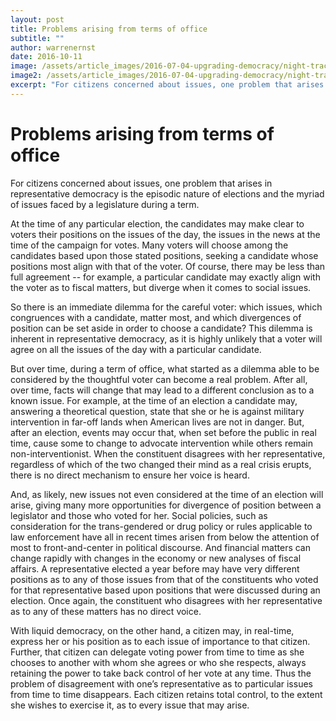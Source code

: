```yaml
---
layout: post
title: Problems arising from terms of office
subtitle: ""
author: warrenernst
date: 2016-10-11
image: /assets/article_images/2016-07-04-upgrading-democracy/night-track.JPG
image2: /assets/article_images/2016-07-04-upgrading-democracy/night-track-mobile.JPG
excerpt: "For citizens concerned about issues, one problem that arises in representative democracy is the episodic nature of elections and the myriad of issues faced by a legislature during a term."
---
```


# Problems arising from terms of office

For citizens concerned about issues, one problem that arises in representative democracy is the episodic nature of elections and the myriad of issues faced by a legislature during a term.

At the time of any particular election, the candidates may make clear to voters their positions on the issues of the day, the issues in the news at the time of the campaign for votes. Many voters will choose among the candidates based upon those stated positions, seeking a candidate whose positions most align with that of the voter. Of course, there may be less than full agreement -- for example, a particular candidate may exactly align with the voter as to fiscal matters, but diverge when it comes to social issues.

So there is an immediate dilemma for the careful voter: which issues, which congruences with a candidate, matter most, and which divergences of position can be set aside in order to choose a candidate? This dilemma is inherent in representative democracy, as it is highly unlikely that a voter will agree on all the issues of the day with a particular candidate.

But over time, during a term of office, what started as a dilemma able to be considered by the thoughtful voter can become a real problem. After all, over time, facts will change that may lead to a different conclusion as to a known issue. For example, at the time of an election a candidate may, answering a theoretical question, state that she or he is against military intervention in far-off lands when American lives are not in danger. But, after an election, events may occur that, when set before the public in real time, cause some to change to advocate intervention while others remain non-interventionist. When the constituent disagrees with her representative, regardless of which of the two changed their mind as a real crisis erupts, there is no direct mechanism to ensure her voice is heard.

And, as likely, new issues not even considered at the time of an election will arise, giving many more opportunities for divergence of position between a legislator and those who voted for her. Social policies, such as consideration for the trans-gendered or drug policy or rules applicable to law enforcement have all in recent times arisen from below the attention of most to front-and-center in political discourse. And financial matters can change rapidly with changes in the economy or new analyses of fiscal affairs. A representative elected a year before may have very different positions as to any of those issues from that of the constituents who voted for that representative based upon positions that were discussed during an election. Once again, the constituent who disagrees with her representative as to any of these matters has no direct voice.

With liquid democracy, on the other hand, a citizen may, in real-time, express her or his position as to each issue of importance to that citizen. Further, that citizen can delegate voting power from time to time as she chooses to another with whom she agrees or who she respects, always retaining the power to take back control of her vote at any time. Thus the problem of disagreement with one’s representative as to particular issues from time to time disappears. Each citizen retains total control, to the extent she wishes to exercise it, as to every issue that may arise.
